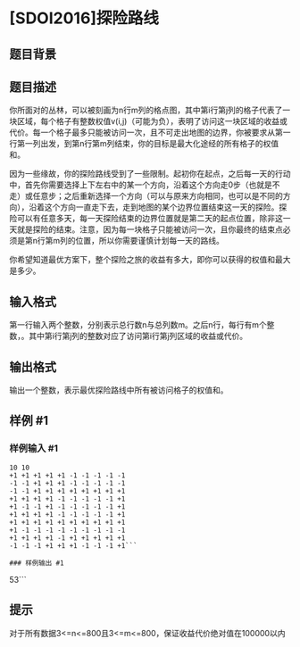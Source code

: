 # [SDOI2016]探险路线

## 题目背景



## 题目描述

你所面对的丛林，可以被刻画为n行m列的格点图，其中第i行第j列的格子代表了一块区域，每个格子有整数权值v(i,j)（可能为负），表明了访问这一块区域的收益或代价。每一个格子最多只能被访问一次，且不可走出地图的边界，你被要求从第一行第一列出发，到第n行第m列结束，你的目标是最大化途经的所有格子的权值和。

因为一些缘故，你的探险路线受到了一些限制。起初你在起点，之后每一天的行动中，首先你需要选择上下左右中的某一个方向，沿着这个方向走0步（也就是不走）或任意步；之后重新选择一个方向（可以与原来方向相同，也可以是不同的方向），沿着这个方向一直走下去，走到地图的某个边界位置结束这一天的探险。探险可以有任意多天，每一天探险结束的边界位置就是第二天的起点位置，除非这一天就是探险的结束。注意，因为每一块格子只能被访问一次，且你最终的结束点必须是第n行第m列的位置，所以你需要谨慎计划每一天的路线。

你希望知道最优方案下，整个探险之旅的收益有多大，即你可以获得的权值和最大是多少。


## 输入格式

第一行输入两个整数，分别表示总行数n与总列数m。之后n行，每行有m个整数，。其中第i行第j列的整数对应了访问第i行第j列区域的收益或代价。


## 输出格式

输出一个整数，表示最优探险路线中所有被访问格子的权值和。


## 样例 #1

### 样例输入 #1
```
10 10
+1 +1 +1 +1 +1 -1 -1 -1 -1 -1
-1 -1 +1 +1 +1 -1 -1 -1 -1 -1
-1 -1 +1 +1 +1 +1 +1 +1 +1 +1
+1 +1 +1 +1 -1 -1 -1 -1 -1 +1
+1 -1 -1 +1 -1 -1 -1 -1 -1 +1
+1 +1 +1 +1 -1 -1 -1 -1 -1 +1
+1 +1 +1 +1 +1 +1 +1 +1 +1 +1
+1 -1 -1 -1 -1 -1 -1 -1 -1 -1
+1 +1 +1 +1 -1 +1 +1 +1 +1 +1
-1 -1 -1 +1 +1 +1 -1 -1 -1 +1```

### 样例输出 #1

```
53```

## 提示

对于所有数据3<=n<=800且3<=m<=800，保证收益代价绝对值在100000以内

